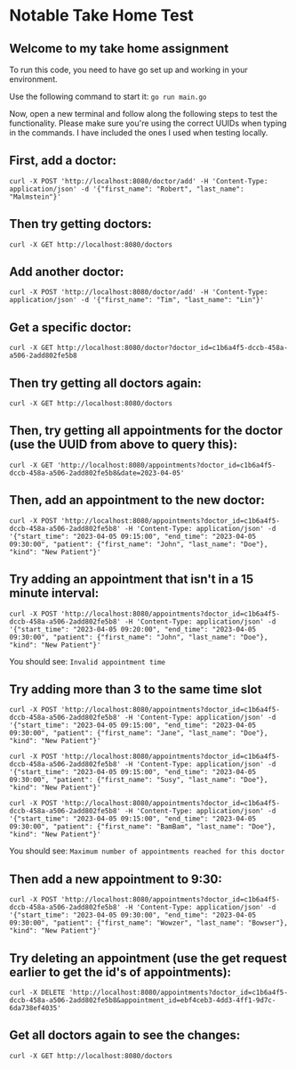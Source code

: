 # Notable Take Home Test

## Welcome to my take home assignment
To run this code, you need to have go set up and working in your environment.

Use the following command to start it:
`go run main.go`

Now, open a new terminal and follow along the following steps to test the functionality. Please make sure you're using the correct UUIDs when typing in the commands. I have included the ones I used when testing locally.

## First, add a doctor:
`curl -X POST 'http://localhost:8080/doctor/add' -H 'Content-Type: application/json' -d '{"first_name": "Robert", "last_name": "Malmstein"}'`

## Then try getting doctors:
`curl -X GET http://localhost:8080/doctors`

## Add another doctor:
`curl -X POST 'http://localhost:8080/doctor/add' -H 'Content-Type: application/json' -d '{"first_name": "Tim", "last_name": "Lin"}'`

## Get a specific doctor:
`curl -X GET http://localhost:8080/doctor?doctor_id=c1b6a4f5-dccb-458a-a506-2add802fe5b8`

## Then try getting all doctors again:
`curl -X GET http://localhost:8080/doctors`

## Then, try getting all appointments for the doctor (use the UUID from above to query this):
`curl -X GET 'http://localhost:8080/appointments?doctor_id=c1b6a4f5-dccb-458a-a506-2add802fe5b8&date=2023-04-05'`

## Then, add an appointment to the new doctor:
`curl -X POST 'http://localhost:8080/appointments?doctor_id=c1b6a4f5-dccb-458a-a506-2add802fe5b8' -H 'Content-Type: application/json' -d '{"start_time": "2023-04-05 09:15:00", "end_time": "2023-04-05 09:30:00", "patient": {"first_name": "John", "last_name": "Doe"}, "kind": "New Patient"}'`

## Try adding an appointment that isn't in a 15 minute interval:
`curl -X POST 'http://localhost:8080/appointments?doctor_id=c1b6a4f5-dccb-458a-a506-2add802fe5b8' -H 'Content-Type: application/json' -d '{"start_time": "2023-04-05 09:20:00", "end_time": "2023-04-05 09:30:00", "patient": {"first_name": "John", "last_name": "Doe"}, "kind": "New Patient"}'`

You should see: `Invalid appointment time`

## Try adding more than 3 to the same time slot
`curl -X POST 'http://localhost:8080/appointments?doctor_id=c1b6a4f5-dccb-458a-a506-2add802fe5b8' -H 'Content-Type: application/json' -d '{"start_time": "2023-04-05 09:15:00", "end_time": "2023-04-05 09:30:00", "patient": {"first_name": "Jane", "last_name": "Doe"}, "kind": "New Patient"}'`

`curl -X POST 'http://localhost:8080/appointments?doctor_id=c1b6a4f5-dccb-458a-a506-2add802fe5b8' -H 'Content-Type: application/json' -d '{"start_time": "2023-04-05 09:15:00", "end_time": "2023-04-05 09:30:00", "patient": {"first_name": "Susy", "last_name": "Doe"}, "kind": "New Patient"}'`

`curl -X POST 'http://localhost:8080/appointments?doctor_id=c1b6a4f5-dccb-458a-a506-2add802fe5b8' -H 'Content-Type: application/json' -d '{"start_time": "2023-04-05 09:15:00", "end_time": "2023-04-05 09:30:00", "patient": {"first_name": "BamBam", "last_name": "Doe"}, "kind": "New Patient"}'`

You should see: `Maximum number of appointments reached for this doctor`

## Then add a new appointment to 9:30:
`curl -X POST 'http://localhost:8080/appointments?doctor_id=c1b6a4f5-dccb-458a-a506-2add802fe5b8' -H 'Content-Type: application/json' -d '{"start_time": "2023-04-05 09:30:00", "end_time": "2023-04-05 09:30:00", "patient": {"first_name": "Wowzer", "last_name": "Bowser"}, "kind": "New Patient"}'`

## Try deleting an appointment (use the get request earlier to get the id's of appointments):
`curl -X DELETE 'http://localhost:8080/appointments?doctor_id=c1b6a4f5-dccb-458a-a506-2add802fe5b8&appointment_id=ebf4ceb3-4dd3-4ff1-9d7c-6da738ef4035'`

## Get all doctors again to see the changes:
`curl -X GET http://localhost:8080/doctors`